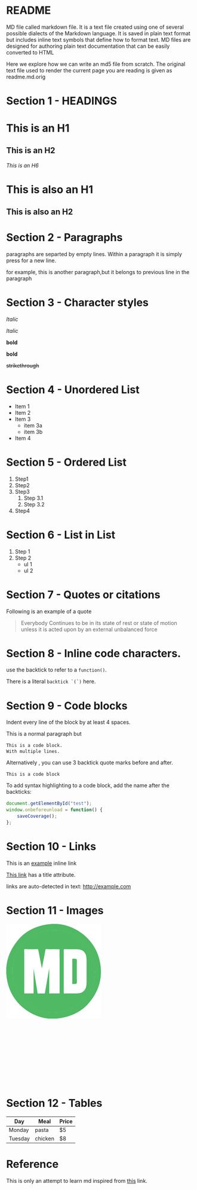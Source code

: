 # README

MD file called markdown file. It is a text file created using one of several possible dialects of the Markdown language. It is saved in plain text format but includes inline text symbols that define how to format text. MD files are designed for authoring plain text documentation that can be easily converted to HTML


Here we explore how we can write an md5 file from scratch. The original text file used to render the current page you are reading is given as readme.md.orig


# Section 1 - HEADINGS
# This is an H1
## This is an H2
###### This is an H6

This is also an H1
===================

This is also an H2
-------------------

# Section 2 - Paragraphs

paragraphs are separted by empty lines. Within a paragraph it is simply press <return> for a new line.

for example, this is another paragraph,but
it belongs to previous line in the paragraph

# Section 3 - Character styles

*Italic*

_Italic_

**bold**

__bold__

~~strikethrough~~


# Section 4 - Unordered List

* Item 1
* Item 2
* Item 3
    * item 3a
    * item 3b
* Item 4

# Section 5 - Ordered List

1. Step1
2. Step2
3. Step3
    1. Step 3.1
    2. Step 3.2
4. Step4

# Section 6 - List in List

1. Step 1
2. Step 2
    * ul 1
    * ul 2

# Section 7 - Quotes or citations

Following is an example of a quote

> Everybody Continues to be in its state of rest
> or state of motion unless
> it is acted upon by an external unbalanced force

# Section 8 - Inline code characters.

use the backtick to refer to a `function()`.

There is a literal ``backtick `(`)``  here.

# Section 9 - Code blocks

Indent every line of the block by at least 4 spaces.

This is a normal paragraph but

    This is a code block.
    With multiple lines.

Alternatively , you can use 3 backtick quote marks before and after.

```
This is a code block
```

To add syntax highlighting to a code block, add the name after the backticks:

```javascript
document.getElementById("test");
window.onbeforeunload = function() {
    saveCoverage();
};
```

# Section 10 - Links

This is an [example](http://www.example.com/) inline link

[This link](http://example.com/ "Title") has a title attribute.

links are auto-detected in text: http://example.com

# Section 11 - Images

![Alt text](md.png)


[imageid]: https:://images.com

![Reference Image][imageid]

# Section 12 - Tables

| Day   | Meal  | Price |
| ------|-------|-------|
| Monday| pasta | $5    |
| Tuesday| chicken | $8 |



# Reference

This is only an attempt to learn md inspired from [this](https://confluence.atlassian.com/bitbucketserver/markdown-syntax-guide-776639995.html) link.
